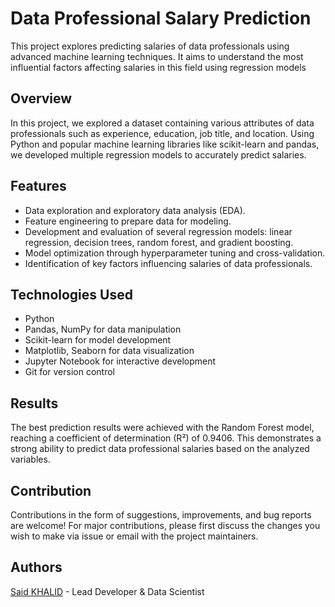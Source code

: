 # Data Professional Salary Prediction

This project explores predicting salaries of data professionals using advanced machine learning techniques. It aims to understand the most influential factors affecting salaries in this field using regression models

## Overview

In this project, we explored a dataset containing various attributes of data professionals such as experience, education, job title, and location. Using Python and popular machine learning libraries like scikit-learn and pandas, we developed multiple regression models to accurately predict salaries.


## Features

- Data exploration and exploratory data analysis (EDA).
- Feature engineering to prepare data for modeling.
- Development and evaluation of several regression models: linear regression, decision trees, random forest, and gradient boosting.
- Model optimization through hyperparameter tuning and cross-validation.
- Identification of key factors influencing salaries of data professionals.


## Technologies Used
- Python
- Pandas, NumPy for data manipulation
- Scikit-learn for model development
- Matplotlib, Seaborn for data visualization
- Jupyter Notebook for interactive development
- Git for version control

## Results 
The best prediction results were achieved with the Random Forest model, reaching a coefficient of determination (R²) of 0.9406. This demonstrates a strong ability to predict data professional salaries based on the analyzed variables.
## Contribution
Contributions in the form of suggestions, improvements, and bug reports are welcome! For major contributions, please first discuss the changes you wish to make via issue or email with the project maintainers.
## Authors
[Said KHALID](https://github.com/Said02KHalid) - Lead Developer & Data Scientist
